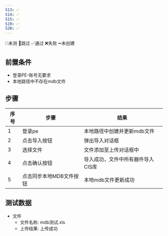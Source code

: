 ```yaml
---
S13: ✅
S14: ✅
S15: ✅
S19: ✅
S20: ✅
---
```

◻️未测    🚫跳过     ✅通过    ❌失败     ➖未创建

## 前置条件

- 登录PE-账号无要求
- 本地路径中不存在mdb文件

## 步骤

| 序号  | 步骤            | 结果                 |
| --- | ------------- | ------------------ |
| 1   | 登录pe          | 本地路径中创建并更新mdb文件    |
| 2   | 点击导入按钮        | 弹出导入对话框            |
| 3   | 选择文件          | 文件添加至上传对话框中        |
| 4   | 点击确认按钮        | 导入成功，文件中所有器件导入CIS库 |
| 5   | 点击同步本地MDB文件按钮 | 本地mdb文件更新成功        |

## 测试数据

- 文件
	- 文件名称: mdb测试.xls
	- 上传结果: 上传成功
